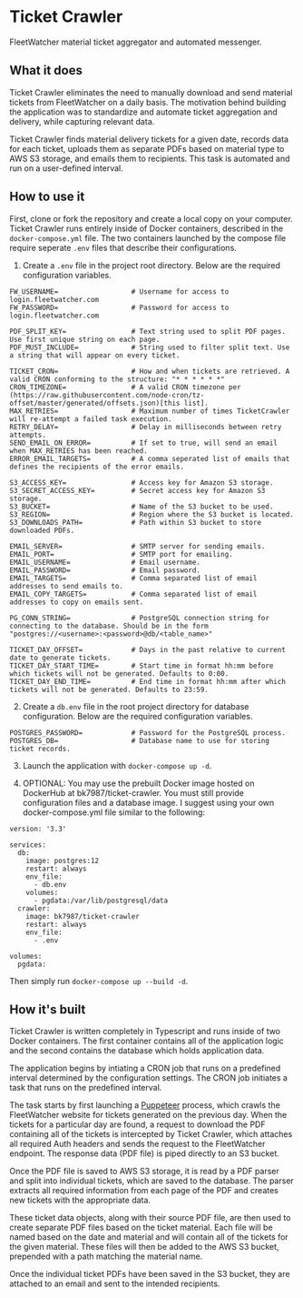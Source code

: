 # Ticket Crawler

FleetWatcher material ticket aggregator and automated messenger.

## What it does

Ticket Crawler eliminates the need to manually download and send material tickets from FleetWatcher on a daily basis. The motivation behind building the application was to standardize and automate ticket aggregation and delivery, while capturing relevant data.

Ticket Crawler finds material delivery tickets for a given date, records data for each ticket, uploads them as separate PDFs based on material type to AWS S3 storage, and emails them to recipients. This task is automated and run on a user-defined interval.

## How to use it

First, clone or fork the repository and create a local copy on your computer. Ticket Crawler runs entirely inside of Docker containers, described in the `docker-compose.yml` file. The two containers launched by the compose file require seperate `.env` files that describe their configurations.

1. Create a `.env` file in the project root directory. Below are the required configuration variables.

```
FW_USERNAME=                  # Username for access to login.fleetwatcher.com
FW_PASSWORD=                  # Password for access to login.fleetwatcher.com

PDF_SPLIT_KEY=                # Text string used to split PDF pages. Use first unique string on each page.
PDF_MUST_INCLUDE=             # String used to filter split text. Use a string that will appear on every ticket.

TICKET_CRON=                  # How and when tickets are retrieved. A valid CRON conforming to the structure: "* * * * * *"
CRON_TIMEZONE=                # A valid CRON timezone per (https://raw.githubusercontent.com/node-cron/tz-offset/master/generated/offsets.json)[this list].
MAX_RETRIES=                  # Maximum number of times TicketCrawler will re-attempt a failed task execution.
RETRY_DELAY=                  # Delay in milliseconds between retry attempts.
SEND_EMAIL_ON_ERROR=          # If set to true, will send an email when MAX_RETRIES has been reached.
ERROR_EMAIL_TARGETS=          # A comma seperated list of emails that defines the recipients of the error emails.

S3_ACCESS_KEY=                # Access key for Amazon S3 storage.
S3_SECRET_ACCESS_KEY=         # Secret access key for Amazon S3 storage.
S3_BUCKET=                    # Name of the S3 bucket to be used.
S3_REGION=                    # Region where the S3 bucket is located.
S3_DOWNLOADS_PATH=            # Path within S3 bucket to store downloaded PDFs.

EMAIL_SERVER=                 # SMTP server for sending emails.
EMAIL_PORT=                   # SMTP port for emailing.
EMAIL_USERNAME=               # Email username.
EMAIL_PASSWORD=               # Email password.
EMAIL_TARGETS=                # Comma separated list of email addresses to send emails to.
EMAIL_COPY_TARGETS=           # Comma separated list of email addresses to copy on emails sent.

PG_CONN_STRING=               # PostgreSQL connection string for connecting to the database. Should be in the form "postgres://<username>:<password>@db/<table_name>"

TICKET_DAY_OFFSET=            # Days in the past relative to current date to generate tickets.
TICKET_DAY_START_TIME=        # Start time in format hh:mm before which tickets will not be generated. Defaults to 0:00.
TICKET_DAY_END_TIME=          # End time in format hh:mm after which tickets will not be generated. Defaults to 23:59.
```

2. Create a `db.env` file in the root project directory for database configuration. Below are the required configuration variables.

```
POSTGRES_PASSWORD=            # Password for the PostgreSQL process.
POSTGRES_DB=                  # Database name to use for storing ticket records.
```

3. Launch the application with `docker-compose up -d`.

4. OPTIONAL: You may use the prebuilt Docker image hosted on DockerHub at bk7987/ticket-crawler. You must still provide configuration files and a database image. I suggest using your own docker-compose.yml file similar to the following:

```
version: '3.3'

services:
  db:
    image: postgres:12
    restart: always
    env_file:
      - db.env
    volumes:
      - pgdata:/var/lib/postgresql/data
  crawler:
    image: bk7987/ticket-crawler
    restart: always
    env_file:
      - .env

volumes:
  pgdata:
```

Then simply run `docker-compose up --build -d`.

## How it's built

Ticket Crawler is written completely in Typescript and runs inside of two Docker containers. The first container contains all of the application logic and the second contains the database which holds application data.

The application begins by intiating a CRON job that runs on a predefined interval determined by the configuration settings. The CRON job initiates a task that runs on the predefined interval.

The task starts by first launching a [Puppeteer](https://github.com/puppeteer/puppeteer) process, which crawls the FleetWatcher website for tickets generated on the previous day. When the tickets for a particular day are found, a request to download the PDF containing all of the tickets is intercepted by Ticket Crawler, which attaches all required Auth headers and sends the request to the FleetWatcher endpoint. The response data (PDF file) is piped directly to an S3 bucket.

Once the PDF file is saved to AWS S3 storage, it is read by a PDF parser and split into individual tickets, which are saved to the database. The parser extracts all required information from each page of the PDF and creates new tickets with the appropriate data.

These ticket data objects, along with their source PDF file, are then used to create separate PDF files based on the ticket material. Each file will be named based on the date and material and will contain all of the tickets for the given material. These files will then be added to the AWS S3 bucket, prepended with a path matching the material name.

Once the individual ticket PDFs have been saved in the S3 bucket, they are attached to an email and sent to the intended recipients.
